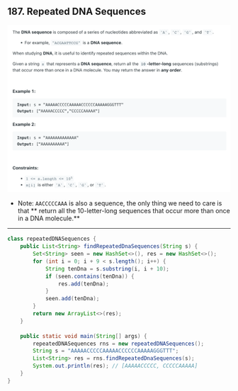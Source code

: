## 187. Repeated DNA Sequences
![](img/2023-03-23-16-23-03.png)

- Note: `AACCCCCAAA` is also a sequence, the only thing we need to care is that 
  ** return all the 10-letter-long sequences that occur more than once in a DNA molecule.**

---
```java
class repeatedDNASequences {
    public List<String> findRepeatedDnaSequences(String s) {
        Set<String> seen = new HashSet<>(), res = new HashSet<>();
        for (int i = 0; i + 9 < s.length(); i++) {
            String tenDna = s.substring(i, i + 10);
            if (seen.contains(tenDna)) {
                res.add(tenDna);
            }
            seen.add(tenDna);
        }
        return new ArrayList<>(res);
    }

    public static void main(String[] args) {
        repeatedDNASequences rns = new repeatedDNASequences();
        String s = "AAAAACCCCCAAAAACCCCCCAAAAAGGGTTT";
        List<String> res = rns.findRepeatedDnaSequences(s);
        System.out.println(res); // [AAAAACCCCC, CCCCCAAAAA]
    }
}
```